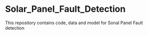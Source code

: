 # Solar_Panel_Fault_Detection
This repository contains code, data and model for Sonal Panel Fault detection
